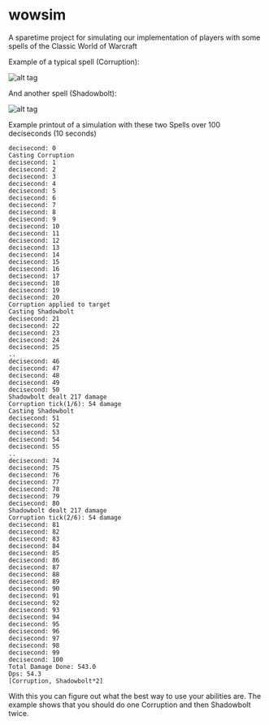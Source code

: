 # wowsim
A sparetime project for simulating our implementation of players with some spells of the Classic World of Warcraft

Example of a typical spell (Corruption):

![alt tag](http://imgur.com/OxgcELt.png)

And another spell (Shadowbolt):

![alt tag](http://imgur.com/a/gIiTpT2.png)


Example printout of a simulation with these two Spells over 100 deciseconds (10 seconds)
```
decisecond: 0
Casting Corruption
decisecond: 1
decisecond: 2
decisecond: 3
decisecond: 4
decisecond: 5
decisecond: 6
decisecond: 7
decisecond: 8
decisecond: 9
decisecond: 10
decisecond: 11
decisecond: 12
decisecond: 13
decisecond: 14
decisecond: 15
decisecond: 16
decisecond: 17
decisecond: 18
decisecond: 19
decisecond: 20
Corruption applied to target
Casting Shadowbolt
decisecond: 21
decisecond: 22
decisecond: 23
decisecond: 24
decisecond: 25
..
decisecond: 46
decisecond: 47
decisecond: 48
decisecond: 49
decisecond: 50
Shadowbolt dealt 217 damage
Corruption tick(1/6): 54 damage
Casting Shadowbolt
decisecond: 51
decisecond: 52
decisecond: 53
decisecond: 54
decisecond: 55
..
decisecond: 74
decisecond: 75
decisecond: 76
decisecond: 77
decisecond: 78
decisecond: 79
decisecond: 80
Shadowbolt dealt 217 damage
Corruption tick(2/6): 54 damage
decisecond: 81
decisecond: 82
decisecond: 83
decisecond: 84
decisecond: 85
decisecond: 86
decisecond: 87
decisecond: 88
decisecond: 89
decisecond: 90
decisecond: 91
decisecond: 92
decisecond: 93
decisecond: 94
decisecond: 95
decisecond: 96
decisecond: 97
decisecond: 98
decisecond: 99
decisecond: 100
Total Damage Done: 543.0
Dps: 54.3
[Corruption, Shadowbolt*2]
```

With this you can figure out what the best way to use your abilities are.
The example shows that you should do one Corruption and then Shadowbolt twice.